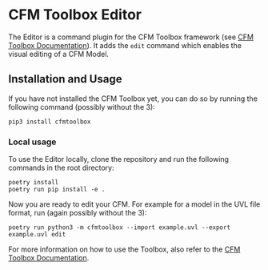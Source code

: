 # CFM Toolbox Editor

The Editor is a command plugin for the CFM Toolbox framework
(see [CFM Toolbox Documentation](https://kit-tva.github.io/cfmtoolbox/)). It adds the `edit` command which enables the
visual editing of a CFM Model.

## Installation and Usage
If you have not installed the CFM Toolbox yet, you can do so by running the following command (possibly without the 3):
```shell
pip3 install cfmtoolbox
```
### Local usage
To use the Editor locally, clone the repository and run the following commands in the root directory:
```shell
poetry install
poetry run pip install -e .
```
Now you are ready to edit your CFM. For example for a model in the UVL file format, run (again possibly without the 3):
```shell
poetry run python3 -m cfmtoolbox --import example.uvl --export example.uvl edit
```
For more information on how to use the Toolbox, also refer to the
[CFM Toolbox Documentation](https://kit-tva.github.io/cfmtoolbox/).